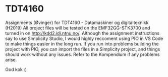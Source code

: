 # TDT4160
Assignments (Øvinger) for TDT4160 - Datamaskiner og digitalteknikk (H2019)
All project files will be tested on the EMF32GG-STK3700 and turned in on http://kdd2.idi.ntnu.no/.
Although the assignment instructions say to use Simplicity Studio, I would highly reccoment using PIO in VS Code
to make things easier in the long run. If you run into problems building the project with PIO, you can import
the files in a Simplicity project, and things should work without any issues. Refer to the Kompendium if any
problems arise.

God kok :)
